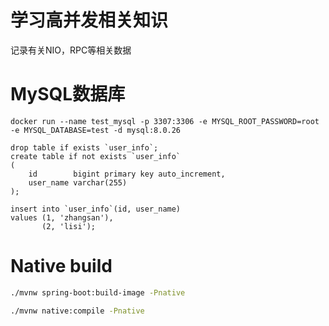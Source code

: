 # 学习高并发相关知识

记录有关NIO，RPC等相关数据

# MySQL数据库

`docker run --name test_mysql -p 3307:3306 -e MYSQL_ROOT_PASSWORD=root -e MYSQL_DATABASE=test -d mysql:8.0.26`

```mysql
drop table if exists `user_info`;
create table if not exists `user_info`
(
    id        bigint primary key auto_increment,
    user_name varchar(255)
);

insert into `user_info`(id, user_name)
values (1, 'zhangsan'),
       (2, 'lisi');
```

# Native build

```bash
./mvnw spring-boot:build-image -Pnative

./mvnw native:compile -Pnative
```
